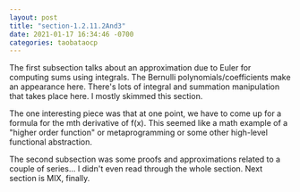 ```yaml
---
layout: post
title: "section-1.2.11.2And3"
date: 2021-01-17 16:34:46 -0700
categories: taobataocp
---
```


The first subsection talks about an approximation due to Euler for computing sums using integrals.  The Bernulli polynomials/coefficients make an appearance here.  There's lots of integral and summation manipulation that takes place here.  I mostly skimmed this section.

The one interesting piece was that at one point, we have to come up for a formula for the mth derivative of f(x).  This seemed like a math example of a "higher order function" or metaprogramming or some other high-level functional abstraction.

The second subsection was some proofs and approximations related to a couple of series... I didn't even read through the whole section.  Next section is MIX, finally.